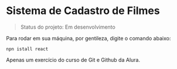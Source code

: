 # Sistema de Cadastro de Filmes

> Status do projeto: Em desenvolvimento

Para rodar em sua máquina, por gentileza, digite o comando abaixo:

```
npn istall react
```
Apenas um exercício do curso de Git e Github da Alura. 
